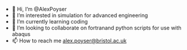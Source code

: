 - 👋 Hi, I’m @AlexPoyser
- 👀 I’m interested in simulation for advanced engineering
- 🌱 I’m currently learning coding
- 💞️ I’m looking to collaborate on fortranand python scripts for use with abaqus
- 📫 How to reach me alex.poyser@bristol.ac.uk

<!---
AlexPoyser/AlexPoyser is a ✨ special ✨ repository because its `README.md` (this file) appears on your GitHub profile.
You can click the Preview link to take a look at your changes.
--->
